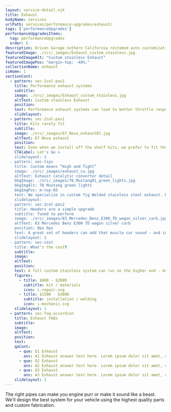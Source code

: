 ```yaml
---
layout: service-detail.njk
title: Exhaust
bodyName: services
urlPath: services/performance-upgrades/exhaust/
tags: ['performanceUpgrades']
performanceUpgradesItems:
  tag: performanceUpgrades
  order: 6
description: Driven Garage nothern California restomod auto customization and repair shop
featuredImage: ./src/_images/Exhaust_custom_stainless.jpg
featuredImageAlt: "Custom stainless Exhaust"
featuredImagePos: "margin-top: -48%;"
collectionName: exhaust
isHome: 1
sectionCont:
  - pattern: sec-2col-pos1
    title: Performance exhaust systems
    subtitle: 
    image: ./src/_images/Exhaust_custom_stainless.jpg
    altText: Custom stainless Exhaust
    position: 
    text: Performance exhaust systems can lead to better throttle response and increased horsepower and torque due to reduced backpressure and improved exhaust flow. Classic car owners looking to enhance acceleration and overall power delivery often opt for performance exhausts.
    slidelayout:
  - pattern: sec-2col-pos1
    title: Kits rarely fit
    subtitle: 
    image: ./src/_images/67_Nova_exhaust01.jpg
    altText: 67 Nova exhaust
    position: 
    text: Even when we install off the shelf kits, we prefer to fit them closer to the body, weld slip joints and install welded V-Band style clamps in for serviceability. Does it cost more to go here - sure…. But the end product is a much cleaner install.
    CTAlabel: Let's Go >
    slidelayout: 1
  - pattern: sec-tips
    title: Custom means “High and Tight”
    image: ./src/_images/exhaust_cu.jpg
    altText: Exhaust catalytic converter detail
    bkgImage: ./src/_images/70_Mustang01_green_lights.jpg
    bkgImgAlt: 70 Mustang green lights
    bkgImgPos: m-top-65
    text: We specialize in custom Tig Welded stainless steel exhaust. Each system is custom made starting from the headers back and is truly a work of art. We painstakingly fit a custom system to get it as far away from the ground and around complex suspensions. All the tubing we use is 16ga. Food grade 304 stainless that is mandrel bent and hand Tig Welded.
    slidelayout:
  - pattern: sec-2col-pos2
    title: Headers are a simple upgrade
    subtitle: Tuned to perform
    image: ./src/_images/83_Mercedes_Benz_E300_TD_wagon_silver_carb.jpg
    altText: 83 Mercedes Benz E300 TD wagon silver carb
    position: 0px 0px
    text: A great set of headers can add that muscle car sound - and increase flow from the engine to the exhaust system. Headers can be tricky to get to fit right, and tricky to get to seal up - but we do them all the time. We can spec the right stuff and get it installed the right way.
    slidelayout: 1
  - pattern: sec-cost
    title: What's the cost?
    subtitle: 
    image:
    altText:
    position:
    text: A full custom stainless system can run on the higher end - but a modified quality kit can save you a bit of budget depending on the application.
    figures:
      - title: $800 - $2000
        subtitle: kit / materials
        icon: i-repair.svg
      - title: $1500 - $3000
        subtitle: installation / welding
        icon: i-mechanic.svg
    slidelayout: 1
  - pattern: sec-faq-accordion
    title: Exhaust FAQs
    subtitle: 
    image: 
    altText: 
    position: 
    text: 
    qaCont:
      - que: Q1 Exhaust
        ans: A1 Exhaust answer text here. Lorem ipsum dolor sit amet, consectetur adipiscing elit. Cras vitae dolor id enim iaculis bibendum. Fusce ut pellentesque erat.
      - que: Q2 Exhaust
        ans: A2 Exhaust answer text here. Lorem ipsum dolor sit amet, consectetur adipiscing elit. Cras vitae dolor id enim iaculis bibendum. Fusce ut pellentesque erat.
      - que: Q3 Exhaust
        ans: A3 Exhaust answer text here. Lorem ipsum dolor sit amet, consectetur adipiscing elit. Cras vitae dolor id enim iaculis bibendum. Fusce ut pellentesque erat.
    slidelayout: 1
---
```


The right pipes can make you engine purr or make it sound like a beast. We'll design the best system for your vehicle using the highest quality parts and custom fabrication.